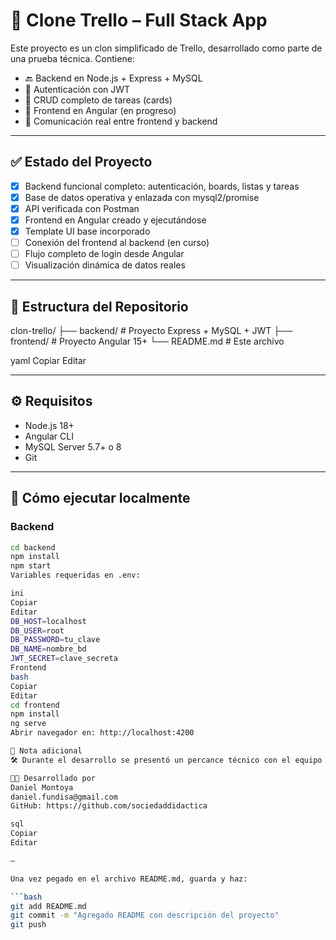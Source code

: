 # 🧩 Clone Trello – Full Stack App

Este proyecto es un clon simplificado de Trello, desarrollado como parte de una prueba técnica. Contiene:

- 🔙 Backend en Node.js + Express + MySQL
- 🔐 Autenticación con JWT
- 🧩 CRUD completo de tareas (cards)
- 📁 Frontend en Angular (en progreso)
- 🧪 Comunicación real entre frontend y backend

---

## ✅ Estado del Proyecto

- [x] Backend funcional completo: autenticación, boards, listas y tareas
- [x] Base de datos operativa y enlazada con mysql2/promise
- [x] API verificada con Postman
- [x] Frontend en Angular creado y ejecutándose
- [x] Template UI base incorporado
- [ ] Conexión del frontend al backend (en curso)
- [ ] Flujo completo de login desde Angular
- [ ] Visualización dinámica de datos reales

---

## 📂 Estructura del Repositorio

clon-trello/
├── backend/ # Proyecto Express + MySQL + JWT
├── frontend/ # Proyecto Angular 15+
└── README.md # Este archivo

yaml
Copiar
Editar

---

## ⚙️ Requisitos

- Node.js 18+
- Angular CLI
- MySQL Server 5.7+ o 8
- Git

---

## 🚀 Cómo ejecutar localmente

### Backend

```bash
cd backend
npm install
npm start
Variables requeridas en .env:

ini
Copiar
Editar
DB_HOST=localhost
DB_USER=root
DB_PASSWORD=tu_clave
DB_NAME=nombre_bd
JWT_SECRET=clave_secreta
Frontend
bash
Copiar
Editar
cd frontend
npm install
ng serve
Abrir navegador en: http://localhost:4200

📌 Nota adicional
🛠 Durante el desarrollo se presentó un percance técnico con el equipo local, lo cual afectó los tiempos para completar la integración del frontend. Sin embargo, el backend está completamente operativo y listo para conectarse a Angular. La interfaz será completada a la brevedad.

👨‍💻 Desarrollado por
Daniel Montoya
daniel.fundisa@gmail.com
GitHub: https://github.com/sociedaddidactica

sql
Copiar
Editar

—

Una vez pegado en el archivo README.md, guarda y haz:

```bash
git add README.md
git commit -m "Agregado README con descripción del proyecto"
git push